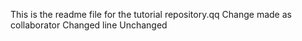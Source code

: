 This is the readme file for the tutorial repository.qq
Change made as collaborator
Changed line
Unchanged